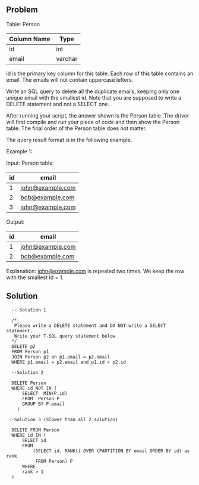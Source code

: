 ## Problem

Table: Person

| Column Name | Type    |
|-------------|---------|
| id          | int     |
| email       | varchar |

id is the primary key column for this table.
Each row of this table contains an email. The emails will not contain uppercase letters.
 

Write an SQL query to delete all the duplicate emails, keeping only one unique email with the smallest id. Note that you are supposed to write a DELETE statement and not a SELECT one.

After running your script, the answer shown is the Person table. The driver will first compile and run your piece of code and then show the Person table. The final order of the Person table does not matter.

The query result format is in the following example.

 

Example 1:

Input: 
Person table:

| id | email            |
|----|------------------|
| 1  | john@example.com |
| 2  | bob@example.com  |
| 3  | john@example.com |

Output: 

| id | email            |
|----|------------------|
| 1  | john@example.com |
| 2  | bob@example.com  |

Explanation: john@example.com is repeated two times. We keep the row with the smallest Id = 1.

## Solution

      -- Solution 1
      
      /* 
       Please write a DELETE statement and DO NOT write a SELECT statement.
       Write your T-SQL query statement below
      */
      DELETE p2
      FROM Person p1
      JOIN Person p2 on p1.email = p2.email
      WHERE p1.email = p2.email and p1.id < p2.id
      
      --Solution 2
      
      DELETE Person 
      WHERE id NOT IN (
          SELECT  MIN(P.id) 
          FROM  Person P 
          GROUP BY P.email
        )
     
     --Solution 3 (Slower than all 2 solution)
     
      DELETE FROM Person
      WHERE id IN (
          SELECT id
          FROM 
              (SELECT id, RANK() OVER (PARTITION BY email ORDER BY id) as rank
               FROM Person) P
          WHERE
          rank > 1
      )
